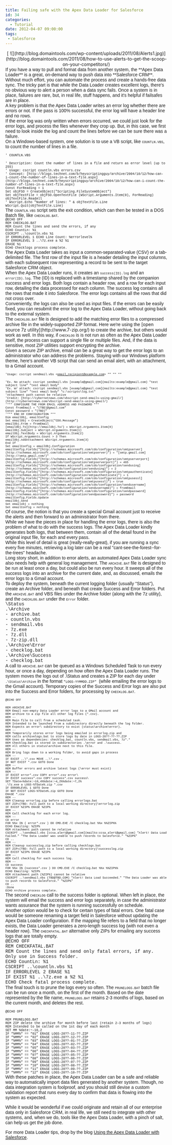 ```yaml
---
title: Failing safe with the Apex Data Loader for Salesforce
id: 34
categories:
  - Tutorial
date: 2012-04-07 09:00:00
tags:
 - Salesforce
---
```


<div class="separator" style="clear:both;text-align:center;">[
![](http://blog.domaintools.com/wp-content/uploads/2011/08/Alerts1.jpg)](http://blog.domaintools.com/2011/08/how-to-use-alerts-to-get-the-scoop-on-your-competitors/)</div>
<div style="font-family:Arial;">If you have a way to pull and format data from another system, the **Apex Data Loader** is a great, on-demand way to push data into **Salesforce CRM**. Without much effort, you can automate the process and create a hands-free data sync. The tricky part is that while the Data Loader creates excellent logs, there's no obvious way to alert a person when a data sync fails. Once a system is in place, failures are rare, but, in real life, stuff happens, and it's helpful if failsafes are in place.</div>
<div style="font-family:Arial;"></div>
<div style="font-family:Arial;">A key problem is that the Apex Data Loader writes an error log whether there are errors or not. If the pass is 100% successful, the error log will have a header line and no rows.</div>
<div style="font-family:Arial;"></div>
<div style="font-family:Arial;">If the error log was only written when errors occurred, we could just look for the error logs, and process the files whenever they crop up. But, in this case, we first need to look inside the log and count the lines before we can be sure there was a failure.</div>
<div style="font-family:Arial;"></div>
<div><a name="more"></a><span class="Apple-style-span" style="font-family:Arial;">On a Windows-based system, one solution is to use a VB script, like </span><span class="Apple-style-span" style="font-family:'Courier New', Courier, monospace;font-size:x-small;">COUNTLN.VBS</span><span class="Apple-style-span" style="font-family:Arial;">, to count the number of lines in a file. </span></div>
<div style="font-family:Arial;"></div>
<div>

<span class="Apple-style-span" style="font-family:'Courier New', Courier, monospace;font-size:x-small;">' COUNTLN.VBS</span>
<div><span class="Apple-style-span" style="font-family:'Courier New', Courier, monospace;font-size:x-small;">' Description: Count the number of lines in a file and return as error level (up to 255)</span></div>
<div><span class="Apple-style-span" style="font-family:'Courier New', Courier, monospace;font-size:x-small;">' Usage: cscript countln.vbs errors.csv</span></div>
<div><span class="Apple-style-span" style="font-family:'Courier New', Courier, monospace;font-size:x-small;">' Concept: [http://blogs.technet.com/b/heyscriptingguy/archive/2004/10/12/how-can-i-count-the-number-of-lines-in-a-text-file.aspx](http://blogs.technet.com/b/heyscriptingguy/archive/2004/10/12/how-can-i-count-the-number-of-lines-in-a-text-file.aspx)</span></div>
<div><span class="Apple-style-span" style="font-family:'Courier New', Courier, monospace;font-size:x-small;">Const ForReading = 1</span></div>
<div><span class="Apple-style-span" style="font-family:'Courier New', Courier, monospace;font-size:x-small;">Set objFSO = CreateObject("Scripting.FileSystemObject")</span></div>
<div><span class="Apple-style-span" style="font-family:'Courier New', Courier, monospace;font-size:x-small;">Set objTextFile = objFSO.OpenTextFile (WScript.Arguments.Item(0), ForReading)</span></div>
<div><span class="Apple-style-span" style="font-family:'Courier New', Courier, monospace;font-size:x-small;">objTextFile.ReadAll</span></div>
<div><span class="Apple-style-span" style="font-family:'Courier New', Courier, monospace;font-size:x-small;">' Wscript.Echo "Number of lines: " &amp; objTextFile.Line</span></div>
<div><span class="Apple-style-span" style="font-family:'Courier New', Courier, monospace;font-size:x-small;">WScript.Quit(objTextFile.Line)</span></div>
</div>
<div style="font-family:Arial;"></div>
<div><span class="Apple-style-span" style="font-family:Arial;">The </span><span class="Apple-style-span" style="font-family:'Courier New', Courier, monospace;font-size:x-small;">COUNTLN.VBS</span><span class="Apple-style-span" style="font-family:Arial;"> script sets the exit condition, which can then be tested in a DOS Batch file, like </span><span class="Apple-style-span" style="font-family:'Courier New', Courier, monospace;font-size:x-small;">CHECKLOG.BAT</span><span class="Apple-style-span" style="font-family:Arial;">.</span></div>
<div style="font-family:Arial;"></div>
<div><span class="Apple-style-span" style="font-family:'Courier New', Courier, monospace;font-size:x-small;">@ECHO OFF</span></div>
<div><span class="Apple-style-span" style="font-family:'Courier New', Courier, monospace;font-size:x-small;">REM CHECKLOG.BAT</span></div>
<div><span class="Apple-style-span" style="font-family:'Courier New', Courier, monospace;font-size:x-small;">REM Count the lines and send the errors, if any</span></div>
<div><span class="Apple-style-span" style="font-family:'Courier New', Courier, monospace;font-size:x-small;">ECHO CountLn: %1</span></div>
<div><span class="Apple-style-span" style="font-family:'Courier New', Courier, monospace;font-size:x-small;">CSCRIPT ..\countln.vbs %1</span></div>
<div><span class="Apple-style-span" style="font-family:'Courier New', Courier, monospace;font-size:x-small;">IF ERRORLEVEL 1 ECHO Line Count: %errorlevel%</span></div>
<div><span class="Apple-style-span" style="font-family:'Courier New', Courier, monospace;font-size:x-small;">IF ERRORLEVEL 3 ..\7z.exe a %2 %1</span></div>
<div><span class="Apple-style-span" style="font-family:'Courier New', Courier, monospace;font-size:x-small;">ERASE %1</span></div>
<div><span class="Apple-style-span" style="font-family:'Courier New', Courier, monospace;font-size:x-small;">ECHO Checklogs process complete.</span></div>
<div style="font-family:Arial;"></div>
<div style="font-family:Arial;">The Apex Data Loader takes as input a common-separated-value (CSV) or a tab-delimited file. The first row of the input file is a header detailing the input columns, with each subsequent row representing a record to be sent to the target Salesforce CRM object.</div>
<div style="font-family:Arial;"></div>
<div><span class="Apple-style-span" style="font-family:Arial;">When the Apex Data Loader runs, it creates an </span><span class="Apple-style-span" style="font-family:'Courier New', Courier, monospace;font-size:x-small;">success(ID).log</span><span class="Apple-style-span" style="font-family:Arial;"> and an </span><span class="Apple-style-span" style="font-family:'Courier New', Courier, monospace;font-size:x-small;">error(ID).log</span><span class="Apple-style-span" style="font-family:Arial;">. The (ID) is replaced with a timestamp shared by the companion success and error logs. Both logs contain a header row, and a row for each input row, detailing the data processed for each column. The success log contains all the rows that made it into Salesforce. The error logs contains all the rows that did not cross over. </span></div>
<div style="font-family:Arial;"></div>
<div style="font-family:Arial;">Conveniently, the logs can also be used as input files. If the errors can be easily fixed, you can resubmit the error log to the Apex Data Loader, without going back to the external system.</div>
<div style="font-family:Arial;"></div>
<div><span class="Apple-style-span" style="font-family:Arial;">The </span><span class="Apple-style-span" style="font-family:'Courier New', Courier, monospace;font-size:x-small;">CHECKLOG.BAT</span><span class="Apple-style-span" style="font-family:Arial;"> file is designed to add the matching error files to a compressed archive file in the widely-supported ZIP format. Here we're using the </span>[open source 7z utility](http://www.7-zip.org/)<span class="Apple-style-span" style="font-family:Arial;"> to create the archive, but others would work as well. In this way, if </span><span class="Apple-style-span" style="font-family:'Courier New', Courier, monospace;font-size:x-small;">CHECKLOG</span><span class="Apple-style-span" style="font-family:Arial;"> is is not run as often as the Apex Data Loader itself, the process can support a single file or multiple files. And, if the data is sensitive, most ZIP utilities support encrypting the archive. </span></div>
<div style="font-family:Arial;"></div>
<div style="font-family:Arial;">Given a secure ZIP archive, email can be a great way to get the error logs to an administrator who can address the problems. Staying with our Windows platform theme, here's another VB script that can send an email alert, with an attachment, to a Gmail account.</div>
<div style="font-family:Arial;"></div>
<div>

<span class="Apple-style-span" style="font-family:'Courier New', Courier, monospace;font-size:xx-small;">'Usage: cscript sendmail.vbs &lt;[email_recipient@example.com](mailto:email_recipient@example.com)&gt; "" "" ""</span>
<div><span class="Apple-style-span" style="font-family:'Courier New', Courier, monospace;font-size:xx-small;">'Ex. No attach: cscript sendmail.vbs [example@gmail.com](mailto:example@gmail.com) "test subject line" "test email body"</span></div>
<div><span class="Apple-style-span" style="font-family:'Courier New', Courier, monospace;font-size:xx-small;">'Ex. W/ attach: cscript sendmail.vbs [example@gmail.com](mailto:example@gmail.com) "test subject line" "test email body" "c:\scripts\log.txt"</span></div>
<div><span class="Apple-style-span" style="font-family:'Courier New', Courier, monospace;font-size:xx-small;">'Attachment path cannot be relative</span></div>
<div><span class="Apple-style-span" style="font-family:'Courier New', Courier, monospace;font-size:xx-small;">'Credit: [http://cybernetnews.com/vbscript-send-emails-using-gmail/](http://cybernetnews.com/vbscript-send-emails-using-gmail/)</span></div>
<div><span class="Apple-style-span" style="font-family:'Courier New', Courier, monospace;font-size:xx-small;">'*** CONFIGURE THE FROM EMAIL ADDRESS AND PASSWORD ***</span></div>
<div><span class="Apple-style-span" style="font-family:'Courier New', Courier, monospace;font-size:xx-small;">Const fromEmail = "(TBD)@gmail.com"</span></div>
<div><span class="Apple-style-span" style="font-family:'Courier New', Courier, monospace;font-size:xx-small;">Const password = "(TBD)"</span></div>
<div><span class="Apple-style-span" style="font-family:'Courier New', Courier, monospace;font-size:xx-small;">'*** END OF CONFIGURATION ***</span></div>
<div><span class="Apple-style-span" style="font-family:'Courier New', Courier, monospace;font-size:xx-small;">Dim emailObj, emailConfig</span></div>
<div><span class="Apple-style-span" style="font-family:'Courier New', Courier, monospace;font-size:xx-small;">Set emailObj = CreateObject("CDO.Message")</span></div>
<div><span class="Apple-style-span" style="font-family:'Courier New', Courier, monospace;font-size:xx-small;">emailObj.From = fromEmail</span></div>
<div><span class="Apple-style-span" style="font-family:'Courier New', Courier, monospace;font-size:xx-small;">[emailObj.To](http://emailObj.To/) = WScript.Arguments.Item(0)</span></div>
<div><span class="Apple-style-span" style="font-family:'Courier New', Courier, monospace;font-size:xx-small;">emailObj.Subject = WScript.Arguments.Item(1)</span></div>
<div><span class="Apple-style-span" style="font-family:'Courier New', Courier, monospace;font-size:xx-small;">emailObj.TextBody = WScript.Arguments.Item(2)</span></div>
<div><span class="Apple-style-span" style="font-family:'Courier New', Courier, monospace;font-size:xx-small;">If WScript.Arguments.Count &gt; 3 Then</span></div>
<div><span class="Apple-style-span" style="font-family:'Courier New', Courier, monospace;font-size:xx-small;">emailObj.AddAttachment WScript.Arguments.Item(3)</span></div>
<div><span class="Apple-style-span" style="font-family:'Courier New', Courier, monospace;font-size:xx-small;">End If</span></div>
<div><span class="Apple-style-span" style="font-family:'Courier New', Courier, monospace;font-size:xx-small;">Set emailConfig = emailObj.Configuration</span></div>
<div><span class="Apple-style-span" style="font-family:'Courier New', Courier, monospace;font-size:xx-small;">emailConfig.Fields("[http://schemas.microsoft.com/cdo/configuration/smtpserver](http://schemas.microsoft.com/cdo/configuration/smtpserver)") = "[smtp.gmail.com](http://smtp.gmail.com/)"</span></div>
<div><span class="Apple-style-span" style="font-family:'Courier New', Courier, monospace;font-size:xx-small;">emailConfig.Fields("[http://schemas.microsoft.com/cdo/configuration/smtpserverport](http://schemas.microsoft.com/cdo/configuration/smtpserverport)") = 465</span></div>
<div><span class="Apple-style-span" style="font-family:'Courier New', Courier, monospace;font-size:xx-small;">emailConfig.Fields("[http://schemas.microsoft.com/cdo/configuration/sendusing](http://schemas.microsoft.com/cdo/configuration/sendusing)") = 2</span></div>
<div><span class="Apple-style-span" style="font-family:'Courier New', Courier, monospace;font-size:xx-small;">emailConfig.Fields("[http://schemas.microsoft.com/cdo/configuration/smtpauthenticate](http://schemas.microsoft.com/cdo/configuration/smtpauthenticate)") = 1</span></div>
<div><span class="Apple-style-span" style="font-family:'Courier New', Courier, monospace;font-size:xx-small;">emailConfig.Fields("[http://schemas.microsoft.com/cdo/configuration/smtpusessl](http://schemas.microsoft.com/cdo/configuration/smtpusessl)") = true</span></div>
<div><span class="Apple-style-span" style="font-family:'Courier New', Courier, monospace;font-size:xx-small;">emailConfig.Fields("[http://schemas.microsoft.com/cdo/configuration/sendusername](http://schemas.microsoft.com/cdo/configuration/sendusername)") = fromEmail</span></div>
<div><span class="Apple-style-span" style="font-family:'Courier New', Courier, monospace;font-size:xx-small;">emailConfig.Fields("[http://schemas.microsoft.com/cdo/configuration/sendpassword](http://schemas.microsoft.com/cdo/configuration/sendpassword)") = password</span></div>
<div><span class="Apple-style-span" style="font-family:'Courier New', Courier, monospace;font-size:xx-small;">emailConfig.Fields.Update</span></div>
<div><span class="Apple-style-span" style="font-family:'Courier New', Courier, monospace;font-size:xx-small;">emailObj.Send</span></div>
<div><span class="Apple-style-span" style="font-family:'Courier New', Courier, monospace;font-size:xx-small;">Set emailobj = nothing</span></div>
<div><span class="Apple-style-span" style="font-family:'Courier New', Courier, monospace;font-size:xx-small;">Set emailConfig = nothing</span></div>
<div style="font-family:Arial;"></div>
<div style="font-family:Arial;"></div>
</div>
<div style="font-family:Arial;">Of course, the notion is that you create a special Gmail account just to receive the alerts and then forward to an administrator from there.</div>
<div style="font-family:Arial;"></div>
<div style="font-family:Arial;">While we have the pieces in place for handling the error logs, there is also the problem of what to do with the success logs. The Apex Data Loader kindly generates both logs, that between them, contain all of the detail found in the original input file, for each and every pass.</div>
<div style="font-family:Arial;"></div>
<div style="font-family:Arial;">While this level of detail is great (really-really-great), if you are running a sync every five minutes, retrieving a log later can be a real "cant-see-the-forest--for-the-trees" headache.</div>
<div style="font-family:Arial;"></div>
<div><span class="Apple-style-span" style="font-family:Arial;">Long story short, in addition to error alerts, an automated Apex Data Loader sync also needs help with general log management. The </span><span class="Apple-style-span" style="font-family:'Courier New', Courier, monospace;font-size:x-small;">ARCHIVE.BAT</span><span class="Apple-style-span" style="font-family:Arial;"> file is designed to be run at least once a day, but could also be run every hour. It sweeps all of the success logs into an archive for the current date, and, as discussed, emails the error logs to a Gmail account. </span></div>
<div style="font-family:Arial;"></div>
<div><span class="Apple-style-span" style="font-family:Arial;">To deploy the system, beneath the current logging folder (usually "Status"), create an Archive folder, and beneath that create Success and Error folders. Put the </span><span class="Apple-style-span" style="font-family:'Courier New', Courier, monospace;font-size:x-small;">ARCHIVE.BAT</span><span class="Apple-style-span" style="font-family:Arial;"> and VBS files under the Archive folder (along with the 7z utility), and the </span><span class="Apple-style-span" style="font-family:'Courier New', Courier, monospace;font-size:x-small;">CHECKLOG.BAT</span><span class="Apple-style-span" style="font-family:Arial;"> under the </span><span class="Apple-style-span" style="font-family:'Courier New', Courier, monospace;font-size:x-small;">Error</span><span class="Apple-style-span" style="font-family:Arial;"> folder. </span></div>
<div style="font-family:Arial;"></div>
<div><span class="Apple-style-span" style="font-family:'Courier New', Courier, monospace;">\Status</span></div>
<div><span class="Apple-style-span" style="font-family:'Courier New', Courier, monospace;">.\Archive</span></div>
<div><span class="Apple-style-span" style="font-family:'Courier New', Courier, monospace;">- archive.bat</span></div>
<div><span class="Apple-style-span" style="font-family:'Courier New', Courier, monospace;">- countln.vbs</span></div>
<div><span class="Apple-style-span" style="font-family:'Courier New', Courier, monospace;">- sendmail.vbs</span></div>
<div><span class="Apple-style-span" style="font-family:'Courier New', Courier, monospace;">- 7z.exe</span></div>
<div><span class="Apple-style-span" style="font-family:'Courier New', Courier, monospace;">- 7z.dll</span></div>
<div><span class="Apple-style-span" style="font-family:'Courier New', Courier, monospace;">- 7z-zip.dll</span></div>
<div><span class="Apple-style-span" style="font-family:'Courier New', Courier, monospace;">.\Archive\Error</span></div>
<div><span class="Apple-style-span" style="font-family:'Courier New', Courier, monospace;">- checklog.bat</span></div>
<div><span class="Apple-style-span" style="font-family:'Courier New', Courier, monospace;">.\Archive\Success</span></div>
<div><span class="Apple-style-span" style="font-family:'Courier New', Courier, monospace;">- checklog.bat</span></div>
<div style="font-family:Arial;"></div>
<div><span class="Apple-style-span" style="font-family:Arial;">A call to </span><span class="Apple-style-span" style="font-family:'Courier New', Courier, monospace;font-size:x-small;">ARCHIVE.BAT</span><span class="Apple-style-span" style="font-family:Arial;"> can be queued as a Windows Scheduled Task to run every hour, or once a day, depending on how often the Apex Data Loader runs. The system moves the logs out of .\Status and creates a ZIP for each day under </span><span class="Apple-style-span" style="font-family:'Courier New', Courier, monospace;font-size:x-small;">.\Status\Archive</span><span class="Apple-style-span" style="font-family:Arial;"> in the format </span><span class="Apple-style-span" style="font-family:'Courier New', Courier, monospace;font-size:x-small;">"LOGS-YYMMDD.ZIP"</span><span class="Apple-style-span" style="font-family:Arial;">  (while emailing the error logs to the Gmail account). Temporary copies of the Success and Error logs are also put into the Success and Error folders, for processing by </span><span class="Apple-style-span" style="font-family:'Courier New', Courier, monospace;font-size:x-small;">CHECKLOG.BAT</span><span class="Apple-style-span" style="font-family:Arial;">.</span></div>
<div style="font-family:Arial;"></div>
<div>

<span class="Apple-style-span" style="font-family:'Courier New', Courier, monospace;font-size:xx-small;">@ECHO OFF</span>
<div><span class="Apple-style-span" style="font-family:'Courier New', Courier, monospace;font-size:xx-small;">REM ARCHIVE.BAT</span></div>
<div><span class="Apple-style-span" style="font-family:'Courier New', Courier, monospace;font-size:xx-small;">REM Email non-empty Data Loader error logs to a GMail account and</span></div>
<div><span class="Apple-style-span" style="font-family:'Courier New', Courier, monospace;font-size:xx-small;">REM archive to a zip file all other log files (*.csv).</span></div>
<div><span class="Apple-style-span" style="font-family:'Courier New', Courier, monospace;font-size:xx-small;">REM --</span></div>
<div><span class="Apple-style-span" style="font-family:'Courier New', Courier, monospace;font-size:xx-small;">REM Main file to call from a scheduled task.</span></div>
<div><span class="Apple-style-span" style="font-family:'Courier New', Courier, monospace;font-size:xx-small;">REM Intended to be launched from a subdirectory directly beneath the log folder.</span></div>
<div><span class="Apple-style-span" style="font-family:'Courier New', Courier, monospace;font-size:xx-small;">REM Expects an error\ subdirectory to exist (status\archive\error).</span></div>
<div><span class="Apple-style-span" style="font-family:'Courier New', Courier, monospace;font-size:xx-small;">REM --</span></div>
<div><span class="Apple-style-span" style="font-family:'Courier New', Courier, monospace;font-size:xx-small;">REM Temporarily stores error logs being emailed in errorlog.zip and</span></div>
<div><span class="Apple-style-span" style="font-family:'Courier New', Courier, monospace;font-size:xx-small;">REM calls archivelogs.bat to store logs by date in LOGS-20??-??-??.ZIP</span></div>
<div><span class="Apple-style-span" style="font-family:'Courier New', Courier, monospace;font-size:xx-small;">REM Uses as dependencies: checklog.bat, countln.vbs, sendmail.vbs, 7z*.*</span></div>
<div><span class="Apple-style-span" style="font-family:'Courier New', Courier, monospace;font-size:xx-small;">REM Checklog.bat is stored in subdirectories .\error and .\success. </span></div>
<div><span class="Apple-style-span" style="font-family:'Courier New', Courier, monospace;font-size:xx-small;">REM All others in status\archive next to this file.</span></div>
<div><span class="Apple-style-span" style="font-family:'Courier New', Courier, monospace;font-size:xx-small;">REM --</span></div>
<div><span class="Apple-style-span" style="font-family:'Courier New', Courier, monospace;font-size:xx-small;">REM Bring logs down to a working folder, to avoid gaps in process</span></div>
<div><span class="Apple-style-span" style="font-family:'Courier New', Courier, monospace;font-size:xx-small;">REM --</span></div>
<div><span class="Apple-style-span" style="font-family:'Courier New', Courier, monospace;font-size:xx-small;">IF EXIST ..\*.csv MOVE ..\*.csv .</span></div>
<div><span class="Apple-style-span" style="font-family:'Courier New', Courier, monospace;font-size:xx-small;">IF NOT EXIST *.csv GOTO Done</span></div>
<div><span class="Apple-style-span" style="font-family:'Courier New', Courier, monospace;font-size:xx-small;">REM --</span></div>
<div><span class="Apple-style-span" style="font-family:'Courier New', Courier, monospace;font-size:xx-small;">REM Buffer errors and archive latest logs (\error must exist)</span></div>
<div><span class="Apple-style-span" style="font-family:'Courier New', Courier, monospace;font-size:xx-small;">REM --</span></div>
<div><span class="Apple-style-span" style="font-family:'Courier New', Courier, monospace;font-size:xx-small;">IF EXIST error*.csv COPY error*.csv error\</span></div>
<div><span class="Apple-style-span" style="font-family:'Courier New', Courier, monospace;font-size:xx-small;">IF EXIST success*.csv COPY success*.csv success\</span></div>
<div><span class="Apple-style-span" style="font-family:'Courier New', Courier, monospace;font-size:xx-small;">SET TDate=%date:~10,4%%date:~4,2%%date:~7,2%</span></div>
<div><span class="Apple-style-span" style="font-family:'Courier New', Courier, monospace;font-size:xx-small;">.\7z.exe a LOGS-%TDate%.zip *.csv</span></div>
<div><span class="Apple-style-span" style="font-family:'Courier New', Courier, monospace;font-size:xx-small;">IF ERRORLEVEL 1 GOTO Done</span></div>
<div><span class="Apple-style-span" style="font-family:'Courier New', Courier, monospace;font-size:xx-small;">IF NOT EXIST LOGS-%TDate%.zip GOTO Done</span></div>
<div><span class="Apple-style-span" style="font-family:'Courier New', Courier, monospace;font-size:xx-small;">ERASE *.csv</span></div>
<div><span class="Apple-style-span" style="font-family:'Courier New', Courier, monospace;font-size:xx-small;">REM --</span></div>
<div><span class="Apple-style-span" style="font-family:'Courier New', Courier, monospace;font-size:xx-small;">REM Cleanup errorlog.zip before calling errorlogs.bat</span></div>
<div><span class="Apple-style-span" style="font-family:'Courier New', Courier, monospace;font-size:xx-small;">SET ZIP=(TBD: Full path to a local working directory)\errorlog.zip</span></div>
<div><span class="Apple-style-span" style="font-family:'Courier New', Courier, monospace;font-size:xx-small;">IF EXIST %ZIP% ERASE %ZIP%</span></div>
<div><span class="Apple-style-span" style="font-family:'Courier New', Courier, monospace;font-size:xx-small;">REM --</span></div>
<div><span class="Apple-style-span" style="font-family:'Courier New', Courier, monospace;font-size:xx-small;">REM Call checklog for each error log.</span></div>
<div><span class="Apple-style-span" style="font-family:'Courier New', Courier, monospace;font-size:xx-small;">REM --</span></div>
<div><span class="Apple-style-span" style="font-family:'Courier New', Courier, monospace;font-size:xx-small;">CD error</span></div>
<div><span class="Apple-style-span" style="font-family:'Courier New', Courier, monospace;font-size:xx-small;">FOR %%x IN ( error*.csv ) DO CMD.EXE /C checklog.bat %%x %%ZIP%%</span></div>
<div><span class="Apple-style-span" style="font-family:'Courier New', Courier, monospace;font-size:xx-small;">ECHO Emailing: %ZIP%</span></div>
<div><span class="Apple-style-span" style="font-family:'Courier New', Courier, monospace;font-size:xx-small;">REM Attachment path cannot be relative</span></div>
<div><span class="Apple-style-span" style="font-family:'Courier New', Courier, monospace;font-size:xx-small;">CSCRIPT ..\sendmail.vbs [ccsa.alert@gmail.com](mailto:ccsa.alert@gmail.com) "Alert! Data Load Failed." "The Data Loader was unable to push records to Salesforce." "%ZIP%"</span></div>
<div><span class="Apple-style-span" style="font-family:'Courier New', Courier, monospace;font-size:xx-small;">CD ..</span></div>
<div><span class="Apple-style-span" style="font-family:'Courier New', Courier, monospace;font-size:xx-small;">REM --</span></div>
<div><span class="Apple-style-span" style="font-family:'Courier New', Courier, monospace;font-size:xx-small;">REM Cleanup successlog.zip before calling checklogs.bat</span></div>
<div><span class="Apple-style-span" style="font-family:'Courier New', Courier, monospace;font-size:xx-small;">SET ZIP=(TBD: Full path to a local working directory)\successlog.zip</span></div>
<div><span class="Apple-style-span" style="font-family:'Courier New', Courier, monospace;font-size:xx-small;">IF EXIST %ZIP% ERASE %ZIP%</span></div>
<div><span class="Apple-style-span" style="font-family:'Courier New', Courier, monospace;font-size:xx-small;">REM --</span></div>
<div><span class="Apple-style-span" style="font-family:'Courier New', Courier, monospace;font-size:xx-small;">REM Call checklog for each success log.</span></div>
<div><span class="Apple-style-span" style="font-family:'Courier New', Courier, monospace;font-size:xx-small;">REM --</span></div>
<div><span class="Apple-style-span" style="font-family:'Courier New', Courier, monospace;font-size:xx-small;">CD success</span></div>
<div><span class="Apple-style-span" style="font-family:'Courier New', Courier, monospace;font-size:xx-small;">FOR %%x IN (success*.csv ) DO CMD.EXE /C checklog.bat %%x %%ZIP%%</span></div>
<div><span class="Apple-style-span" style="font-family:'Courier New', Courier, monospace;font-size:xx-small;">ECHO Emailing: %ZIP%</span></div>
<div><span class="Apple-style-span" style="font-family:'Courier New', Courier, monospace;font-size:xx-small;">REM Attachment path (%ZIP%) cannot be relative</span></div>
<div><span class="Apple-style-span" style="font-family:'Courier New', Courier, monospace;font-size:xx-small;">CSCRIPT ..\sendmail.vbs (TBD@TBD.COM) "Alert! Data Load Succeeded." "The Data Loader was able to push records to Salesforce." "%ZIP%"</span></div>
<div><span class="Apple-style-span" style="font-family:'Courier New', Courier, monospace;font-size:xx-small;">CD ..</span></div>
<div><span class="Apple-style-span" style="font-family:'Courier New', Courier, monospace;font-size:xx-small;">:Done</span></div>
<div><span class="Apple-style-span" style="font-family:'Courier New', Courier, monospace;font-size:xx-small;">ECHO Archive process complete.</span></div>
<div style="font-family:Arial;"></div>
</div>
<div><span class="Apple-style-span" style="font-family:Arial;">The second </span><span class="Apple-style-span" style="font-family:'Courier New', Courier, monospace;font-size:x-small;">CHECKLOG</span><span class="Apple-style-span" style="font-family:Arial;"> call to the success folder is optional. When left in place, the system will email the success and error logs separately, in case the administrator wants assurance that the system is running successfully on schedule. </span></div>
<div style="font-family:Arial;"></div>
<div><span class="Apple-style-span" style="font-family:Arial;">Another option would be to check for certain types of fatal errors. One fatal case would be someone renaming a target field in Salesforce without updating the Apex Data Loader configuration. If the mapping file refers to a field that no longer exists, the Data Loader generates a zero-length success log (with not even a header row). The </span><span class="Apple-style-span" style="font-family:'Courier New', Courier, monospace;font-size:x-small;">CHECKFATAL.BAT</span><span class="Apple-style-span" style="font-family:Arial;"> alternative only ZIPs for emailing any success logs that are totally empty. </span></div>
<div style="font-family:Arial;"></div>
<div><span class="Apple-style-span" style="font-family:'Courier New', Courier, monospace;">@ECHO OFF</span></div>
<div><span class="Apple-style-span" style="font-family:'Courier New', Courier, monospace;">REM CHECKFATAL.BAT</span></div>
<div><span class="Apple-style-span" style="font-family:'Courier New', Courier, monospace;">REM Count the lines and send only fatal errors, if any. Only use in Success folder.</span></div>
<div><span class="Apple-style-span" style="font-family:'Courier New', Courier, monospace;">ECHO CountLn: %1</span></div>
<div><span class="Apple-style-span" style="font-family:'Courier New', Courier, monospace;">CSCRIPT ..\countln.vbs %1</span></div>
<div><span class="Apple-style-span" style="font-family:'Courier New', Courier, monospace;">IF ERRORLEVEL 2 ERASE %1</span></div>
<div><span class="Apple-style-span" style="font-family:'Courier New', Courier, monospace;">IF EXIST %1 ..\7z.exe a %2 %1</span></div>
<div><span class="Apple-style-span" style="font-family:'Courier New', Courier, monospace;">ECHO Check fatal process complete.</span></div>
<div></div>
<div><span class="Apple-style-span" style="font-family:Arial;">The final touch is to prune the logs every so often. The </span><span class="Apple-style-span" style="font-family:'Courier New', Courier, monospace;font-size:x-small;">PRUNELOGS.BAT</span><span class="Apple-style-span" style="font-family:Arial;"> batch file can be run once a month, on the first of the month. Based on the date represented by the file name, </span><span class="Apple-style-span" style="font-family:'Courier New', Courier, monospace;font-size:x-small;">PRUNELOGS.BAT</span><span class="Apple-style-span" style="font-family:Arial;"> retains 2-3 months of logs, based on the current month, and deletes the rest. </span></div>
<div style="font-family:Arial;"></div>
<div>

<span class="Apple-style-span" style="font-family:'Courier New', Courier, monospace;font-size:x-small;">@ECHO OFF</span>
<div><span class="Apple-style-span" style="font-family:'Courier New', Courier, monospace;font-size:x-small;">REM PRUNELOGS.BAT</span></div>
<div><span class="Apple-style-span" style="font-family:'Courier New', Courier, monospace;font-size:x-small;">REM ZIP delete the archive for month before last (retain 2-3 months of logs)</span></div>
<div><span class="Apple-style-span" style="font-family:'Courier New', Courier, monospace;font-size:x-small;">REM Intended to be called on the 1st day of each month</span></div>
<div><span class="Apple-style-span" style="font-family:'Courier New', Courier, monospace;font-size:x-small;">SET MM %date:~-10,2</span></div>
<div><span class="Apple-style-span" style="font-family:'Courier New', Courier, monospace;font-size:x-small;">IF “%MM%“ == “01” ERASE LOGS-20??-11-??.ZIP</span></div>
<div><span class="Apple-style-span" style="font-family:'Courier New', Courier, monospace;font-size:x-small;">IF “%MM%“ == “02” ERASE LOGS-20??-12-??.ZIP</span></div>
<div><span class="Apple-style-span" style="font-family:'Courier New', Courier, monospace;font-size:x-small;">IF “%MM%“ == “03” ERASE LOGS-20??-01-??.ZIP</span></div>
<div><span class="Apple-style-span" style="font-family:'Courier New', Courier, monospace;font-size:x-small;">IF “%MM%“ == “04” ERASE LOGS-20??-02-??.ZIP</span></div>
<div><span class="Apple-style-span" style="font-family:'Courier New', Courier, monospace;font-size:x-small;">IF “%MM%“ == “05” ERASE LOGS-20??-03-??.ZIP</span></div>
<div><span class="Apple-style-span" style="font-family:'Courier New', Courier, monospace;font-size:x-small;">IF “%MM%“ == “06” ERASE LOGS-20??-04-??.ZIP</span></div>
<div><span class="Apple-style-span" style="font-family:'Courier New', Courier, monospace;font-size:x-small;">IF “%MM%“ == “07” ERASE LOGS-20??-05-??.ZIP</span></div>
<div><span class="Apple-style-span" style="font-family:'Courier New', Courier, monospace;font-size:x-small;">IF “%MM%“ == “08” ERASE LOGS-20??-06-??.ZIP</span></div>
<div><span class="Apple-style-span" style="font-family:'Courier New', Courier, monospace;font-size:x-small;">IF “%MM%“ == “09” ERASE LOGS-20??-07-??.ZIP</span></div>
<div><span class="Apple-style-span" style="font-family:'Courier New', Courier, monospace;font-size:x-small;">IF “%MM%“ == “10” ERASE LOGS-20??-08-??.ZIP</span></div>
<div><span class="Apple-style-span" style="font-family:'Courier New', Courier, monospace;font-size:x-small;">IF “%MM%“ == “11” ERASE LOGS-20??-09-??.ZIP</span></div>
<div><span class="Apple-style-span" style="font-family:'Courier New', Courier, monospace;font-size:x-small;">IF “%MM%“ == “12” ERASE LOGS-20??-10-??.ZIP</span></div>
<div style="font-family:Arial;"></div>
</div>
<div style="font-family:Arial;">With these patches in place, the Apex Data Loader can be a safe and reliable way to automatically import data files generated by another system. Though, no data integration system is foolproof, and you should still devise a custom validation report that runs every day to confirm that data is flowing into the system as expected.</div>
<div style="font-family:Arial;"></div>
<div style="font-family:Arial;">

While it would be wonderful if we could originate and retain all of our enterprise data only in Salesforce CRM, in real life, we still need to integrate with other systems, and, when we do, tools like the Apex Data Loader, with a pinch of salt, can help us get the job done.

For more Data Loader tips, drop by the blog [Using the Apex Data Loader with Salesforce](http://www.apexdataloader.com/).

</div>